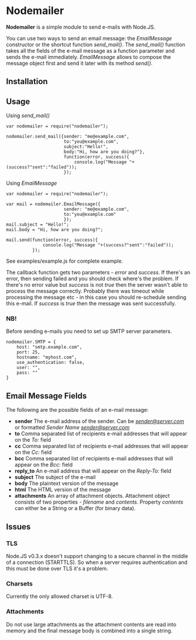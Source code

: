 Nodemailer
==========

**Nodemailer** is a simple module to send e-mails with Node.JS. 

You can use two ways to send an email message: the *EmailMessage* constructor or the shortcut function *send_mail()*. 
The *send_mail()* function takes all the fields of the e-mail message as a function parameter and sends the e-mail immediately. 
*EmailMessage* allows to compose the message object first and send it later with its method *send()*.

Installation
------------

Usage
-----

Using *send_mail()*

    var nodemailer = require("nodemailer");
    
    nodemailer.send_mail({sender: "me@example.com", 
                          to:"you@example.com",
                          subject:"Hello!",
                          body:"Hi, how are you doing?"},
                          function(error, success){
                              console.log("Message "+(success?"sent":"failed"));
                          });
                          
Using *EmailMessage*

    var nodemailer = require("nodemailer");
    
    var mail = nodemailer.EmailMessage({
                          sender: "me@example.com", 
                          to:"you@example.com"
                          });
    mail.subject = "Hello!";
    mail.body = "Hi, how are you doing?";
    
    mail.send(function(error, success){
                  console.log("Message "+(success?"sent":"failed"));
              });

See examples/example.js for complete example.

The callback function gets two parameters - *error* and *success*. If there's an error, then sending failed and you should check where's the problem.
If there's no error value but *success* is not *true* then the server wasn't able to process the message correctly. Probably there was timeout while processing
the message etc - in this case you should re-schedule sending this e-mail. If *success* is *true* then the message was sent successfully. 

### NB!

Before sending e-mails you need to set up SMTP server parameters.

    nodemailer.SMTP = {
        host: "smtp.example.com",
        port: 25,
        hostname: "myhost.com",
        use_authentication: false,
        user: "",
        pass: ""
    }

Email Message Fields
--------------------

The following are the possible fields of an e-mail message:

  - **sender** The e-mail address of the sender. Can be *sender@server.com* or formatted *Sender Name <sender@server.com>*
  - **to** Comma separated list of recipients e-mail addresses that will appear on the *To:* field
  - **cc** Comma separated list of recipients e-mail addresses that will appear on the *Cc:* field
  - **bcc** Comma separated list of recipients e-mail addresses that will appear on the *Bcc:* field
  - **reply_to** An e-mail address that will appear on the *Reply-To:* field
  - **subject** The subject of the e-mail
  - **body** The plaintext version of the message
  - **html** The HTML version of the message
  - **attachments** An array of attachment objects. Attachment object consists of two properties - *filename* and *contents*. Property *contents* can either be a String or a Buffer (for binary data).
  
Issues
------

### TLS

Node.JS v0.3.x doesn't support changing to a secure channel in the middle of a connection (STARTTLS). So when a server requires authentication and this must be done over TLS it's a problem.

### Charsets

Currently the only allowed charset is UTF-8.

### Attachments

Do not use large attachments as the attachment contents are read into memory and the final message body is combined into a single string.